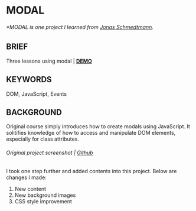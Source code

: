 # MODAL

###### \*MODAL is one project I learned from [Jonas Schmedtmann](https://www.udemy.com/course/the-complete-javascript-course/?referralCode=87FE8B1039A68106DEE5).

## BRIEF

Three lessons using modal | [**DEMO**](https://howiework.github.io/FIXMEproject-name/)

## KEYWORDS

DOM, JavaScript, Events

## BACKGROUND

Original course simply introduces how to create modals using JavaScript. It solitifies knowledge of how to access and manipulate DOM elements, especially for class attributes.

###### Original project screenshot | [Github](FIXME)

I took one step further and added contents into this project. Below are changes I made:

1. New content
2. New background images
3. CSS style improvement
